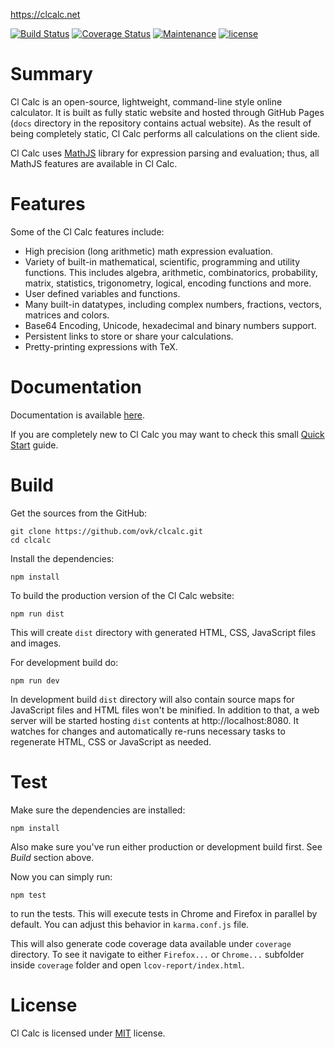 https://clcalc.net

[![Build Status](https://travis-ci.org/ovk/clcalc.svg?branch=master)](https://travis-ci.org/ovk/clcalc)
[![Coverage Status](https://coveralls.io/repos/github/ovk/clcalc/badge.svg?branch=master)](https://coveralls.io/github/ovk/clcalc?branch=master)
[![Maintenance](https://img.shields.io/maintenance/yes/2017.svg)]()
[![license](https://img.shields.io/github/license/ovk/clcalc.svg)]()

# Summary
Cl Calc is an open-source, lightweight, command-line style online calculator. It is built as fully static website and hosted through GitHub Pages (`docs` directory in the repository contains actual website). As the result of being completely static, Cl Calc performs all calculations on the client side.

Cl Calc uses [MathJS](http://mathjs.org) library for expression parsing and evaluation; thus, all MathJS features are available in Cl Calc.

# Features
Some of the Cl Calc features include:
- High precision (long arithmetic) math expression evaluation.
- Variety of built-in mathematical, scientific, programming and utility functions. This includes algebra, arithmetic, combinatorics, probability, matrix, statistics, trigonometry, logical, encoding functions and more.
- User defined variables and functions.
- Many built-in datatypes, including complex numbers, fractions, vectors, matrices and colors.
- Base64 Encoding, Unicode, hexadecimal and binary numbers support.
- Persistent links to store or share your calculations.
- Pretty-printing expressions with TeX.

# Documentation

Documentation is available [here](https://clcalc.net/help.html).

If you are completely new to Cl Calc you may want to check this small [Quick Start](https://clcalc.net/help.html#quickstart) guide.

# Build

Get the sources from the GitHub:
```
git clone https://github.com/ovk/clcalc.git
cd clcalc
```

Install the dependencies:
```
npm install
```

To build the production version of the Cl Calc website:
```
npm run dist
```
This will create `dist` directory with generated HTML, CSS, JavaScript files and images.

For development build do:
```
npm run dev
```
In development build `dist` directory will also contain source maps for JavaScript files and HTML files won't be minified. In addition to that, a web server will be started hosting `dist` contents at http://localhost:8080. It watches for changes and automatically re-runs necessary tasks to regenerate HTML, CSS or JavaScript as needed.

# Test

Make sure the dependencies are installed:
```
npm install
```

Also make sure you've run either production or development build first. See *Build* section above.

Now you can simply run:
```
npm test
```
to run the tests. This will execute tests in Chrome and Firefox in parallel by default. You can adjust this behavior in `karma.conf.js` file.

This will also generate code coverage data available under `coverage` directory. To see it navigate to either `Firefox...` or `Chrome...` subfolder inside `coverage` folder and open `lcov-report/index.html`.

# License

Cl Calc is licensed under [MIT](https://github.com/ovk/clcalc/blob/master/LICENSE) license.
